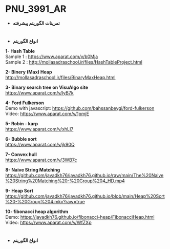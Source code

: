 # PNU_3991_AR
+  **تمرینات الگوریتم پیشرفته**
#

+ **انواع الگوریتم**

**1- Hash Table** <br>
Sample 1 : https://www.aparat.com/v/b0Mja<br>
Sample 2 : http://mollasadraschool.ir/files/HashTableProject.html<br>

**2- Binery (Max) Heap** <br>
http://mollasadraschool.ir/files/BinaryMaxHeap.html

**3- Binary search tree on VisuAlgo site** <br>
https://www.aparat.com/v/lyB7k

**4- Ford Fulkerson** <br>
Demo with javascript: https://github.com/bahssanbeygi/ford-fulkerson<br>
Video: https://www.aparat.com/v/1pmjE

**5- Robin - karp** <br>
https://www.aparat.com/v/xhLI7

**6- Bubble sort** <br>
https://www.aparat.com/v/jk90Q

**7- Convex hull** <br>
https://www.aparat.com/v/3WB7c

**8- Naive String Matching** <br>
https://github.com/javadkh76/javadkh76.github.io/raw/main/The%20Naive%20String%20Matching%20-%20Group%204_HD.mp4

**9- Heap Sort** <br>
https://github.com/javadkh76/javadkh76.github.io/blob/main/Heap%20Sort%20-%20Group%204.mkv?raw=true

**10- fibonacci heap algorithm** <br>
Demo: https://javadkh76.github.io/fibonacci-heap/FibonacciHeap.html<br>
Video: https://www.aparat.com/v/WfZXp

#
+ **انواع الگوریتم**

